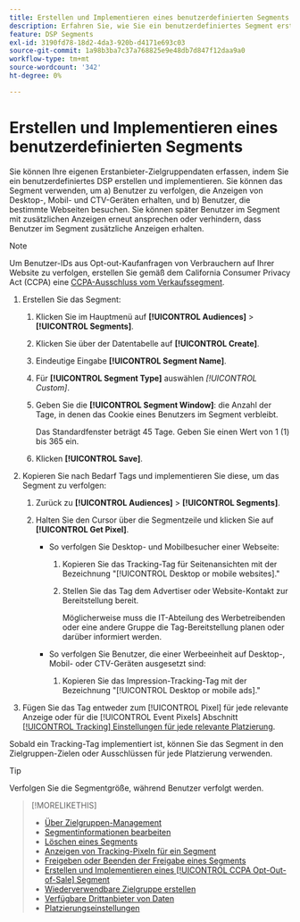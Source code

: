 ```yaml
---
title: Erstellen und Implementieren eines benutzerdefinierten Segments
description: Erfahren Sie, wie Sie ein benutzerdefiniertes Segment erstellen und implementieren, um Benutzer zu verfolgen, die Anzeigen oder Benutzern ausgesetzt sind, die Ihre Webseiten besuchen.
feature: DSP Segments
exl-id: 3190fd78-18d2-4da3-920b-d4171e693c03
source-git-commit: 1a98b3ba7c37a768825e9e48db7d847f12daa9a0
workflow-type: tm+mt
source-wordcount: '342'
ht-degree: 0%

---
```


# Erstellen und Implementieren eines benutzerdefinierten Segments

Sie können Ihre eigenen Erstanbieter-Zielgruppendaten erfassen, indem Sie ein benutzerdefiniertes DSP erstellen und implementieren. Sie können das Segment verwenden, um a) Benutzer zu verfolgen, die Anzeigen von Desktop-, Mobil- und CTV-Geräten erhalten, und b) Benutzer, die bestimmte Webseiten besuchen. Sie können später Benutzer im Segment mit zusätzlichen Anzeigen erneut ansprechen oder verhindern, dass Benutzer im Segment zusätzliche Anzeigen erhalten.

>[!NOTE]
>
>Um Benutzer-IDs aus Opt-out-Kaufanfragen von Verbrauchern auf Ihrer Website zu verfolgen, erstellen Sie gemäß dem California Consumer Privacy Act (CCPA) eine [CCPA-Ausschluss vom Verkaufssegment](ccpa-opt-out-segment-create.md).

1. Erstellen Sie das Segment:

   1. Klicken Sie im Hauptmenü auf **[!UICONTROL Audiences]** > **[!UICONTROL Segments]**.

   1. Klicken Sie über der Datentabelle auf **[!UICONTROL Create]**.

   1. Eindeutige Eingabe **[!UICONTROL Segment Name]**.

   1. Für **[!UICONTROL Segment Type]** auswählen *[!UICONTROL Custom]*.

   1. Geben Sie die **[!UICONTROL Segment Window]**: die Anzahl der Tage, in denen das Cookie eines Benutzers im Segment verbleibt.

      Das Standardfenster beträgt 45 Tage. Geben Sie einen Wert von 1 (1) bis 365 ein.

   1. Klicken **[!UICONTROL Save]**.

1. Kopieren Sie nach Bedarf Tags und implementieren Sie diese, um das Segment zu verfolgen:

   1. Zurück zu **[!UICONTROL Audiences]** > **[!UICONTROL Segments]**.

   2. Halten Sie den Cursor über die Segmentzeile und klicken Sie auf **[!UICONTROL Get Pixel]**.

      * So verfolgen Sie Desktop- und Mobilbesucher einer Webseite:

         1. Kopieren Sie das Tracking-Tag für Seitenansichten mit der Bezeichnung &quot;[!UICONTROL Desktop or mobile websites].&quot;

         1. Stellen Sie das Tag dem Advertiser oder Website-Kontakt zur Bereitstellung bereit.

            Möglicherweise muss die IT-Abteilung des Werbetreibenden oder eine andere Gruppe die Tag-Bereitstellung planen oder darüber informiert werden.
      * So verfolgen Sie Benutzer, die einer Werbeeinheit auf Desktop-, Mobil- oder CTV-Geräten ausgesetzt sind:

         1. Kopieren Sie das Impression-Tracking-Tag mit der Bezeichnung &quot;[!UICONTROL Desktop or mobile ads].&quot;


1. Fügen Sie das Tag entweder zum [!UICONTROL Pixel] für jede relevante Anzeige oder für die [!UICONTROL Event Pixels] Abschnitt [[!UICONTROL Tracking] Einstellungen für jede relevante Platzierung](/help/dsp/campaign-management/placements/placement-settings.md#placement-tracking).

Sobald ein Tracking-Tag implementiert ist, können Sie das Segment in den Zielgruppen-Zielen oder Ausschlüssen für jede Platzierung verwenden.

>[!TIP]
>
>Verfolgen Sie die Segmentgröße, während Benutzer verfolgt werden.

>[!MORELIKETHIS]
>
>* [Über Zielgruppen-Management](audience-about.md)
>* [Segmentinformationen bearbeiten](segment-edit.md)
>* [Löschen eines Segments](segment-delete.md)
>* [Anzeigen von Tracking-Pixeln für ein Segment](segment-view-pixels.md)
>* [Freigeben oder Beenden der Freigabe eines Segments](segment-share.md)
>* [Erstellen und Implementieren eines [!UICONTROL CCPA Opt-Out-of-Sale] Segment](ccpa-opt-out-segment-create.md)
>* [Wiederverwendbare Zielgruppe erstellen](reusable-audience-create.md)
>* [Verfügbare Drittanbieter von Daten](third-party-data-providers.md)
>* [Platzierungseinstellungen](/help/dsp/campaign-management/placements/placement-settings.md)

